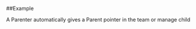 
<!---
FrozenIsBool True
-->

##Example

A Parenter automatically gives a Parent pointer in the team or manage child